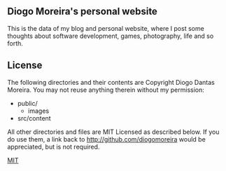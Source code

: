 ## Diogo Moreira's personal website

This is the data of my blog and personal website, where I post some thoughts
about software development, games, photography, life and so forth.

## License

The following directories and their contents are Copyright Diogo Dantas Moreira.
You may not reuse anything therein without my permission:

- public/
  - images
- src/content

All other directories and files are MIT Licensed as described below. If you do
use them, a link back to http://github.com/diogomoreira would be appreciated,
but is not required.

[MIT](https://choosealicense.com/licenses/mit/)
